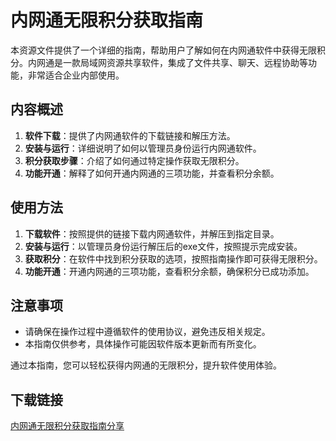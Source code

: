 # 内网通无限积分获取指南

本资源文件提供了一个详细的指南，帮助用户了解如何在内网通软件中获得无限积分。内网通是一款局域网资源共享软件，集成了文件共享、聊天、远程协助等功能，非常适合企业内部使用。

## 内容概述

1. **软件下载**：提供了内网通软件的下载链接和解压方法。
2. **安装与运行**：详细说明了如何以管理员身份运行内网通软件。
3. **积分获取步骤**：介绍了如何通过特定操作获取无限积分。
4. **功能开通**：解释了如何开通内网通的三项功能，并查看积分余额。

## 使用方法

1. **下载软件**：按照提供的链接下载内网通软件，并解压到指定目录。
2. **安装与运行**：以管理员身份运行解压后的exe文件，按照提示完成安装。
3. **获取积分**：在软件中找到积分获取的选项，按照指南操作即可获得无限积分。
4. **功能开通**：开通内网通的三项功能，查看积分余额，确保积分已成功添加。

## 注意事项

- 请确保在操作过程中遵循软件的使用协议，避免违反相关规定。
- 本指南仅供参考，具体操作可能因软件版本更新而有所变化。

通过本指南，您可以轻松获得内网通的无限积分，提升软件使用体验。

## 下载链接

[内网通无限积分获取指南分享](https://pan.quark.cn/s/774ba8b3c70f)